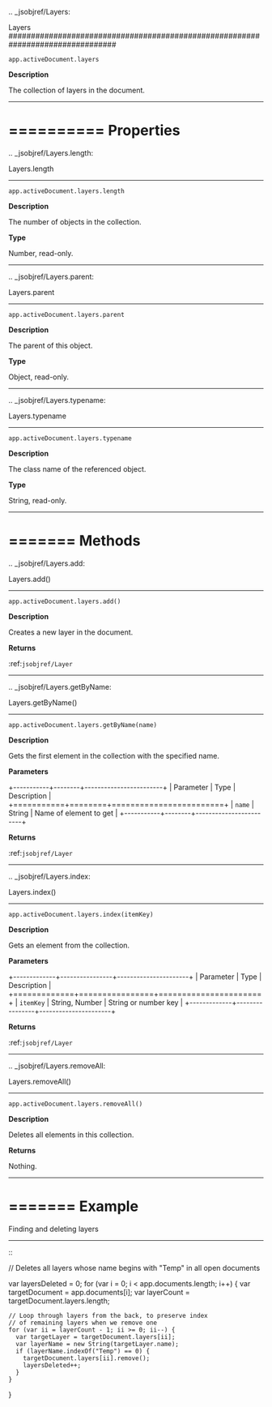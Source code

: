 .. _jsobjref/Layers:

Layers
################################################################################

``app.activeDocument.layers``

**Description**

The collection of layers in the document.

----

==========
Properties
==========

.. _jsobjref/Layers.length:

Layers.length
********************************************************************************

``app.activeDocument.layers.length``

**Description**

The number of objects in the collection.

**Type**

Number, read-only.

----

.. _jsobjref/Layers.parent:

Layers.parent
********************************************************************************

``app.activeDocument.layers.parent``

**Description**

The parent of this object.

**Type**

Object, read-only.

----

.. _jsobjref/Layers.typename:

Layers.typename
********************************************************************************

``app.activeDocument.layers.typename``

**Description**

The class name of the referenced object.

**Type**

String, read-only.

----

=======
Methods
=======

.. _jsobjref/Layers.add:

Layers.add()
********************************************************************************

``app.activeDocument.layers.add()``

**Description**

Creates a new layer in the document.

**Returns**

:ref:`jsobjref/Layer`

----

.. _jsobjref/Layers.getByName:

Layers.getByName()
********************************************************************************

``app.activeDocument.layers.getByName(name)``

**Description**

Gets the first element in the collection with the specified name.

**Parameters**

+-----------+--------+------------------------+
| Parameter |  Type  |      Description       |
+===========+========+========================+
| ``name``  | String | Name of element to get |
+-----------+--------+------------------------+

**Returns**

:ref:`jsobjref/Layer`

----

.. _jsobjref/Layers.index:

Layers.index()
********************************************************************************

``app.activeDocument.layers.index(itemKey)``

**Description**

Gets an element from the collection.

**Parameters**

+-------------+----------------+----------------------+
|  Parameter  |      Type      |     Description      |
+=============+================+======================+
| ``itemKey`` | String, Number | String or number key |
+-------------+----------------+----------------------+

**Returns**

:ref:`jsobjref/Layer`

----

.. _jsobjref/Layers.removeAll:

Layers.removeAll()
********************************************************************************

``app.activeDocument.layers.removeAll()``

**Description**

Deletes all elements in this collection.

**Returns**

Nothing.

----

=======
Example
=======

Finding and deleting layers
********************************************************************************

::

  // Deletes all layers whose name begins with "Temp" in all open documents

  var layersDeleted = 0;
  for (var i = 0; i < app.documents.length; i++) {
    var targetDocument = app.documents[i];
    var layerCount = targetDocument.layers.length;

    // Loop through layers from the back, to preserve index
    // of remaining layers when we remove one
    for (var ii = layerCount - 1; ii >= 0; ii--) {
      var targetLayer = targetDocument.layers[ii];
      var layerName = new String(targetLayer.name);
      if (layerName.indexOf("Temp") == 0) {
        targetDocument.layers[ii].remove();
        layersDeleted++;
      }
    }
  }
